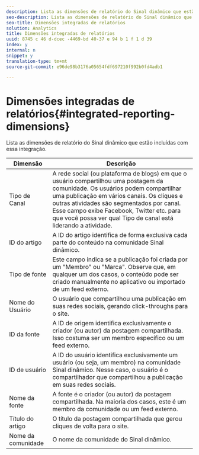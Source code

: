 ```yaml
---
description: Lista as dimensões de relatório do Sinal dinâmico que estão incluídas com essa integração.
seo-description: Lista as dimensões de relatório do Sinal dinâmico que estão incluídas com essa integração.
seo-title: Dimensões integradas de relatórios
solution: Analytics
title: Dimensões integradas de relatórios
uuid: 8745 c 46 d-dcec -4469-bd 40-37 e 94 b 1 f 1 d 39
index: y
internal: n
snippet: y
translation-type: tm+mt
source-git-commit: e96de98b3176a05654fdf697210f992b0fd4adb1

---
```



# Dimensões integradas de relatórios{#integrated-reporting-dimensions}

Lista as dimensões de relatório do Sinal dinâmico que estão incluídas com essa integração.

| Dimensão | Descrição |
|---|---|
| Tipo de Canal | A rede social (ou plataforma de blogs) em que o usuário compartilhou uma postagem da comunidade. Os usuários podem compartilhar uma publicação em vários canais. Os cliques e outras atividades são segmentados por canal. Esse campo exibe Facebook, Twitter etc. para que você possa ver qual Tipo de canal está liderando a atividade. |
| ID do artigo | A ID do artigo identifica de forma exclusiva cada parte do conteúdo na comunidade Sinal dinâmico. |
| Tipo de fonte | Este campo indica se a publicação foi criada por um "Membro" ou "Marca". Observe que, em qualquer um dos casos, o conteúdo pode ser criado manualmente no aplicativo ou importado de um feed externo. |
| Nome do Usuário | O usuário que compartilhou uma publicação em suas redes sociais, gerando click-throughs para o site. |
| ID da fonte | A ID de origem identifica exclusivamente o criador (ou autor) da postagem compartilhada. Isso costuma ser um membro específico ou um feed externo. |
| ID de usuário | A ID do usuário identifica exclusivamente um usuário (ou seja, um membro) na comunidade Sinal dinâmico. Nesse caso, o usuário é o compartilhador que compartilhou a publicação em suas redes sociais. |
| Nome da fonte | A fonte é o criador (ou autor) da postagem compartilhada. Na maioria dos casos, este é um membro da comunidade ou um feed externo. |
| Título do artigo | O título da postagem compartilhada que gerou cliques de volta para o site. |
| Nome da comunidade | O nome da comunidade do Sinal dinâmico. |

